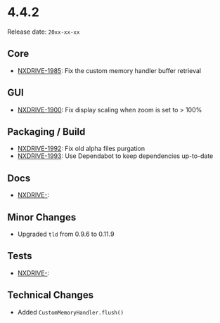 # 4.4.2

Release date: `20xx-xx-xx`

## Core

- [NXDRIVE-1985](https://jira.nuxeo.com/browse/NXDRIVE-1985): Fix the custom memory handler buffer retrieval

## GUI

- [NXDRIVE-1900](https://jira.nuxeo.com/browse/NXDRIVE-1900): Fix display scaling when zoom is set to > 100%

## Packaging / Build

- [NXDRIVE-1992](https://jira.nuxeo.com/browse/NXDRIVE-1992): Fix old alpha files purgation
- [NXDRIVE-1993](https://jira.nuxeo.com/browse/NXDRIVE-1993): Use Dependabot to keep dependencies up-to-date

## Docs

- [NXDRIVE-](https://jira.nuxeo.com/browse/NXDRIVE-):

## Minor Changes

- Upgraded `tld` from 0.9.6 to 0.11.9

## Tests

- [NXDRIVE-](https://jira.nuxeo.com/browse/NXDRIVE-):

## Technical Changes

- Added `CustomMemoryHandler.flush()`
